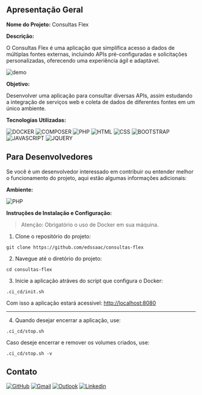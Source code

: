 ## Apresentação Geral

**Nome do Projeto:** Consultas Flex

**Descrição:**

O Consultas Flex é uma aplicação que simplifica acesso a dados de múltiplas fontes externas, 
incluindo APIs pré-configuradas e solicitações personalizadas, oferecendo uma experiência ágil e adaptável.

![demo](./public/images/demo/fetch-flex.gif)

**Objetivo:**

Desenvolver uma aplicação para consultar diversas APIs, assim estudando a integração de serviços web e coleta de dados de diferentes fontes em um único ambiente.

**Tecnologias Utilizadas:**

![DOCKER](https://img.shields.io/badge/Docker-2496ED?style=for-the-badge&logo=docker&logoColor=fff)
![COMPOSER](https://img.shields.io/badge/Composer-885630?style=for-the-badge&logo=composer&logoColor=white)
![PHP](https://img.shields.io/badge/PHP-777BB4?style=for-the-badge&logo=php&logoColor=white)
![HTML](https://img.shields.io/badge/HTML5-E34F26?style=for-the-badge&logo=html5&logoColor=white)
![CSS](https://img.shields.io/badge/CSS3-1572B6?style=for-the-badge&logo=css3&logoColor=white)
![BOOTSTRAP](https://img.shields.io/badge/Bootstrap-563D7C?style=for-the-badge&logo=bootstrap&logoColor=white)
![JAVASCRIPT](https://img.shields.io/badge/JavaScript-323330?style=for-the-badge&logo=javascript&logoColor=F7DF1E)
![JQUERY](https://img.shields.io/badge/jQuery-0769AD?style=for-the-badge&logo=jquery&logoColor=white)

## Para Desenvolvedores

Se você é um desenvolvedor interessado em contribuir ou entender melhor o funcionamento do projeto, aqui estão algumas informações adicionais:

**Ambiente:**

![PHP](https://img.shields.io/badge/PHP-8.4-777BB4?style=for-the-badge&logo=php)

**Instruções de Instalação e Configuração:**

> Atenção: Obrigatório o uso de Docker em sua máquina.

1. Clone o repositório do projeto:
```
git clone https://github.com/edssaac/consultas-flex
```

2. Navegue até o diretório do projeto:
```
cd consultas-flex
```

3. Inicie a aplicação atráves do script que configura o Docker:
```
.ci_cd/init.sh  
```
Com isso a aplicação estará acessivel: [http://localhost:8080](http://localhost:8080)

---

4. Quando desejar encerrar a aplicação, use:
```
.ci_cd/stop.sh
```
Caso deseje encerrar e remover os volumes criados, use:
```
.ci_cd/stop.sh -v
```

## Contato

[![GitHub](https://img.shields.io/badge/GitHub-100000?style=for-the-badge&logo=github&logoColor=white)](https://github.com/edssaac)
[![Gmail](https://img.shields.io/badge/Gmail-D14836?style=for-the-badge&logo=gmail&logoColor=white)](mailto:edssaac@gmail.com)
[![Outlook](https://img.shields.io/badge/Outlook-0078D4?style=for-the-badge&logo=microsoft-outlook&logoColor=white)](mailto:edssaac@outlook.com)
[![Linkedin](https://img.shields.io/badge/LinkedIn-black.svg?style=for-the-badge&logo=linkedin&color=informational)](https://www.linkedin.com/in/edssaac)

